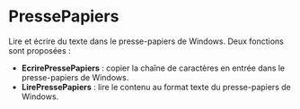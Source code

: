 # PressePapiers
Lire et écrire du texte dans le presse-papiers de Windows.
Deux fonctions sont proposées :
<ul>
  <li><strong>EcrirePressePapiers</strong> : copier la chaîne de caractères en entrée dans le presse-papiers de Windows.</li>
  <li><strong>LirePressePapiers</strong> : lire le contenu au format texte du presse-papiers de Windows.</li>
</ul>
